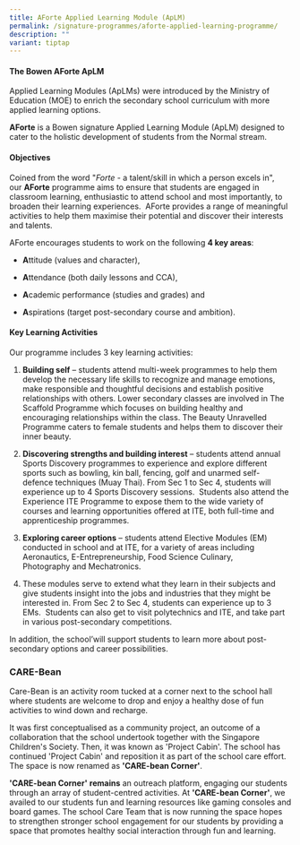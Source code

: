 ```yaml
---
title: AForte Applied Learning Module (ApLM)
permalink: /signature-programmes/aforte-applied-learning-programme/
description: ""
variant: tiptap
---
```

<h4><strong>The Bowen AForte ApLM</strong></h4>
<p>Applied Learning Modules (ApLMs) were introduced by the Ministry of Education
(MOE) to enrich the secondary school curriculum with more applied learning
options.</p>
<p><strong>AForte</strong>&nbsp;is a Bowen signature Applied Learning Module
(ApLM) designed to cater to the holistic development of students from the
Normal stream.</p>
<h4>Objectives</h4>
<p>Coined from the word "<em>Forte</em>&nbsp;- a talent/skill in which a
person excels in", our&nbsp;<strong>AForte</strong>&nbsp;programme aims
to ensure that students are engaged in classroom learning, enthusiastic
to attend school and most importantly, to broaden their learning experiences.
&nbsp;AForte provides a range of meaningful activities to help them&nbsp;maximise&nbsp;their
potential and discover their interests and talents.</p>
<p>AForte encourages students to work on the following&nbsp;<strong>4 key areas</strong>:</p>
<ul data-tight="true" class="tight">
<li>
<p><strong>A</strong>ttitude (values and character),</p>
</li>
<li>
<p><strong>A</strong>ttendance (both daily lessons and CCA),</p>
</li>
<li>
<p><strong>A</strong>cademic performance (studies and grades) and</p>
</li>
<li>
<p><strong>A</strong>spirations (target post-secondary course and ambition).</p>
</li>
</ul>
<h4>Key Learning Activities</h4>
<p>Our programme includes 3 key learning activities:</p>
<ol>
<li>
<p><strong>Building self</strong>&nbsp;– students attend multi-week programmes
to help them develop the necessary life skills to recognize and manage
emotions, make responsible and thoughtful decisions and establish positive
relationships with others. Lower secondary classes are involved in The
Scaffold Programme which focuses on building healthy and encouraging relationships
within the class. The Beauty Unravelled Programme caters to female students
and helps them to discover their inner beauty.</p>
</li>
<li>
<p><strong>Discovering strengths and building interest</strong>&nbsp;– students
attend annual Sports Discovery programmes to experience and explore different
sports such as bowling, kin ball, fencing, golf and unarmed&nbsp;self-defence&nbsp;techniques
(Muay Thai). From Sec 1 to Sec 4, students will experience up to 4 Sports
Discovery sessions.&nbsp; Students also attend the Experience ITE Programme
to expose them to the wide variety of courses and learning opportunities
offered at ITE, both full-time and apprenticeship programmes.</p>
</li>
<li>
<p><strong>Exploring career options</strong>&nbsp;– students attend Elective
Modules (EM) conducted in school and at ITE, for a variety of areas including
Aeronautics, E-Entrepreneurship, Food Science Culinary, Photography&nbsp;and&nbsp;Mechatronics.</p>
</li>
<li>
<p>These modules serve to extend what they learn in their subjects and give
students insight into the jobs and industries that they might be interested
in. From Sec 2 to Sec 4, students can experience up to 3 EMs.&nbsp; Students
can also get to visit polytechnics and&nbsp;ITE,&nbsp;and take part in
various post-secondary competitions.</p>
</li>
</ol>
<p>In addition, the school’will support students to learn more about post-secondary
options and career possibilities.</p>
<h3>CARE-Bean</h3>
<p>Care-Bean is an activity room tucked at a corner next to the school hall
where students are welcome to drop and enjoy a healthy dose of fun activities
to wind down and recharge.</p>
<p>It was first conceptualised as a community project, an outcome of a collaboration
that the school undertook together with the Singapore Children's Society.
Then, it was known as 'Project Cabin'. The school has continued 'Project
Cabin' and reposition it as part of the school care effort. The space is
now renamed as&nbsp;<strong>'CARE-bean Corner'</strong>.</p>
<p><strong>'CARE-bean Corner'</strong>&nbsp;<strong>remains</strong>&nbsp;an
outreach platform, engaging our students through an array of student-centred
activities. At&nbsp;<strong>'CARE-bean Corner'</strong>, we availed to&nbsp;our
students fun and learning resources like gaming consoles and board games.
The school Care Team that is now running the space hopes to strengthen
stronger school engagement for our students by providing a space that promotes
healthy social interaction through fun and learning.</p>